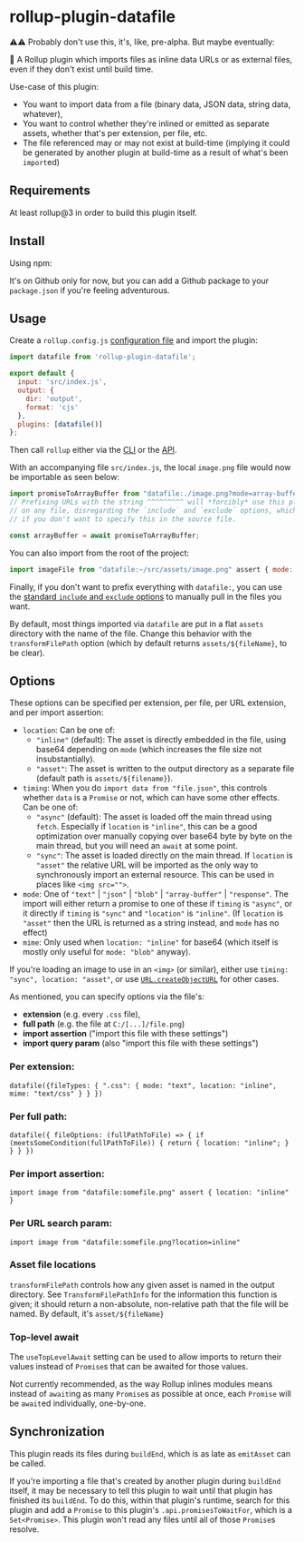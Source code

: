# rollup-plugin-datafile

⚠️⚠️ Probably don't use this, it's, like, pre-alpha. But maybe eventually:

🍣 A Rollup plugin which imports files as inline data URLs or as external files, even if they don't exist until build time.

Use-case of this plugin: 

* You want to import data from a file (binary data, JSON data, string data, whatever), 
* You want to control whether they're inlined or emitted as separate assets, whether that's per extension, per file, etc.
* The file referenced may or may not exist at build-time (implying it could be generated by another plugin at build-time as a result of what's been `import`ed)

## Requirements

At least rollup@3 in order to build this plugin itself.

## Install

Using npm:

It's on Github only for now, but you can add a Github package to your `package.json` if you're feeling adventurous.

## Usage

Create a `rollup.config.js` [configuration file](https://www.rollupjs.org/guide/en/#configuration-files) and import the plugin:

```js
import datafile from 'rollup-plugin-datafile';

export default {
  input: 'src/index.js',
  output: {
    dir: 'output',
    format: 'cjs'
  },
  plugins: [datafile()]
};
```

Then call `rollup` either via the [CLI](https://www.rollupjs.org/guide/en/#command-line-reference) or the [API](https://www.rollupjs.org/guide/en/#javascript-api).

With an accompanying file `src/index.js`, the local `image.png` file would now be importable as seen below:

```js
import promiseToArrayBuffer from "datafile:./image.png?mode=array-buffer";
// Prefixing URLs with the string ^^^^^^^^^ will *forcibly* use this plugin
// on any file, disregarding the `include` and `exclude` options, which can be used
// if you don't want to specify this in the source file.

const arrayBuffer = await promiseToArrayBuffer;
```

You can also import from the root of the project:
```js
import imageFile from "datafile:~/src/assets/image.png" assert { mode: "array-buffer" }
```

Finally, if you don't want to prefix everything with `datafile:`, you can use the [standard `include` and `exclude` options](https://github.com/rollup/plugins/tree/master/packages/pluginutils#include-and-exclude) to manually pull in the files you want.

By default, most things imported via `datafile` are put in a flat `assets` directory with the name of the file. Change this behavior with the `transformFilePath` option (which by default returns `assets/${fileName}`, to be clear).

## Options

These options can be specified per extension, per file, per URL extension, and per import assertion:

* `location`: Can be one of:
    * `"inline"` (default): The asset is directly embedded in the file, using base64 depending on `mode` (which increases the file size not insubstantially).
    * `"asset"`: The asset is written to the output directory as a separate file (default path is `assets/${filename}`).
* `timing`: When you do `import data from "file.json"`, this controls whether `data` is a `Promise` or not, which can have some other effects. Can be one of:
    * `"async"` (default): The asset is loaded off the main thread using `fetch`. Especially if `location` is `"inline"`, this can be a good optimization over manually copying over base64 byte by byte on the main thread, but you will need an `await` at some point.
    * `"sync"`: The asset is loaded directly on the main thread. If `location` is `"asset"` the relative URL will be imported as the only way to synchronously import an external resource. This can be used in places like `<img src="">`.
* `mode`: One of `"text"` | `"json"` | `"blob"` | `"array-buffer"` | `"response"`. The import will either return a promise to one of these if `timing` is `"async"`, or it directly if `timing` is `"sync"` and `"location"` is `"inline"`. (If `location` is `"asset"` then the URL is returned as a string instead, and `mode` has no effect)
* `mime`: Only used when `location: "inline"` for base64 (which itself is mostly only useful for `mode: "blob"` anyway).

If you're loading an image to use in an `<img>` (or similar), either use `timing: "sync", location: "asset"`, or use [`URL.createObjectURL`](https://developer.mozilla.org/en-US/docs/Web/API/URL/createObjectURL_static) for other cases.

As mentioned, you can specify options via the file's:
* **extension** (e.g. every `.css` file), 
* **full path** (e.g. the file at `C:/[...]/file.png`)
* **import assertion** ("import this file with these settings")
* **import query param** (also "import this file with these settings")

### Per extension:

`datafile({fileTypes: { ".css": { mode: "text", location: "inline", mime: "text/css" } } })`

### Per full path:
`datafile({ fileOptions: (fullPathToFile) => { if (meetsSomeCondition(fullPathToFile)) { return { location: "inline"; } } } })`

### Per import assertion:
`import image from "datafile:somefile.png" assert { location: "inline" }`

### Per URL search param:
`import image from "datafile:somefile.png?location=inline"`

### Asset file locations
`transformFilePath` controls how any given asset is named in the output directory. See `TransformFilePathInfo` for the information this function is given; it should return a non-absolute, non-relative path that the file will be named. By default, it's `asset/${fileName}`

### Top-level await

The `useTopLevelAwait` setting can be used to allow imports to return their values instead of `Promise`s that can be awaited for those values.

Not currently recommended, as the way Rollup inlines modules means instead of `await`ing as many `Promise`s as possible at once, each `Promise` will be `await`ed individually, one-by-one.

## Synchronization

This plugin reads its files during `buildEnd`, which is as late as `emitAsset` can be called.

If you're importing a file that's created by another plugin during `buildEnd` itself, it may be necessary to tell this plugin to wait until that plugin has finished its `buildEnd`. To do this, within that plugin's runtime, search for this plugin and add a `Promise` to this plugin's `.api.promisesToWaitFor`, which is a `Set<Promise>`.  This plugin won't read any files until all of those `Promise`s resolve.
